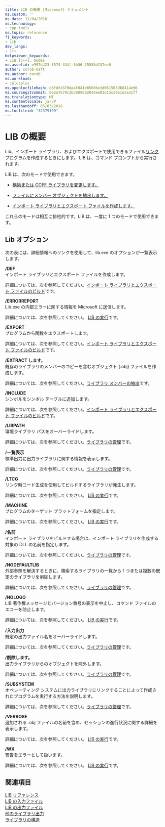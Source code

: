 ```yaml
---
title: LIB の概要 |Microsoft ドキュメント
ms.custom: ''
ms.date: 11/04/2016
ms.technology:
- cpp-tools
ms.topic: reference
f1_keywords:
- Lib
dev_langs:
- C++
helpviewer_keywords:
- LIB [C++], modes
ms.assetid: e997d423-f574-434f-8b56-25585d137ee0
author: corob-msft
ms.author: corob
ms.workload:
- cplusplus
ms.openlocfilehash: d8fd3d370da4f841e85086e3d061508d68414e96
ms.sourcegitcommit: be2a7679c2bd80968204dee03d13ca961eaa31ff
ms.translationtype: MT
ms.contentlocale: ja-JP
ms.lasthandoff: 05/03/2018
ms.locfileid: "32379199"
---
```

# <a name="overview-of-lib"></a>LIB の概要
Lib、インポート ライブラリ、およびエクスポートで使用できるファイル[リンク](../../build/reference/linker-options.md)プログラムを作成するときにします。 LIB は、コマンド プロンプトから実行されます。  
  
 LIB は、次のモードで使用できます。  
  
-   [構築または COFF ライブラリを変更します。](../../build/reference/managing-a-library.md)  
  
-   [ファイルにメンバー オブジェクトを抽出します。](../../build/reference/extracting-a-library-member.md)  
  
-   [インポート ライブラリとエクスポート ファイルを作成します。](../../build/reference/working-with-import-libraries-and-export-files.md)  
  
 これらのモードは相互に排他的です。LIB は、一度に 1 つのモードで使用できます。  
  
## <a name="lib-options"></a>Lib オプション  
 次の表には、詳細情報へのリンクを使用して、lib.exe のオプションが一覧表示します。  
  
 **/DEF**  
 インポート ライブラリとエクスポート ファイルを作成します。  
  
 詳細については、次を参照してください。[インポート ライブラリとエクスポート ファイルのビルド](../../build/reference/building-an-import-library-and-export-file.md)です。  
  
 **/ERRORREPORT**  
 Lib.exe の内部エラーに関する情報を Microsoft に送信します。  
  
 詳細については、次を参照してください。 [LIB の実行](../../build/reference/running-lib.md)です。  
  
 **/EXPORT**  
 プログラムから関数をエクスポートします。  
  
 詳細については、次を参照してください。[インポート ライブラリとエクスポート ファイルのビルド](../../build/reference/building-an-import-library-and-export-file.md)です。  
  
 **/EXTRACT します。**  
 既存のライブラリのメンバーのコピーを含むオブジェクト (.obj) ファイルを作成します。  
  
 詳細については、次を参照してください。[ライブラリ メンバーの抽出](../../build/reference/extracting-a-library-member.md)です。  
  
 **/INCLUDE**  
 シンボルをシンボル テーブルに追加します。  
  
 詳細については、次を参照してください。[インポート ライブラリとエクスポート ファイルのビルド](../../build/reference/building-an-import-library-and-export-file.md)です。  
  
 **/LIBPATH**  
 環境ライブラリ パスをオーバーライドします。  
  
 詳細については、次を参照してください。[ライブラリの管理](../../build/reference/managing-a-library.md)です。  
  
 **/一覧表示**  
 標準出力に出力ライブラリに関する情報を表示します。  
  
 詳細については、次を参照してください。[ライブラリの管理](../../build/reference/managing-a-library.md)です。  
  
 **/LTCG**  
 リンク時コード生成を使用してビルドするライブラリが発生します。  
  
 詳細については、次を参照してください。 [LIB の実行](../../build/reference/running-lib.md)です。  
  
 **/MACHINE**  
 プログラムのターゲット プラットフォームを指定します。  
  
 詳細については、次を参照してください。 [LIB の実行](../../build/reference/running-lib.md)です。  
  
 **/名前**  
 インポート ライブラリをビルドする場合は、インポート ライブラリを作成する対象の DLL の名前を指定します。  
  
 詳細については、次を参照してください。[ライブラリの管理](../../build/reference/managing-a-library.md)です。  
  
 **/NODEFAULTLIB**  
 外部参照を解決するときに、検索するライブラリの一覧から 1 つまたは複数の既定のライブラリを削除します。  
  
 詳細については、次を参照してください。[ライブラリの管理](../../build/reference/managing-a-library.md)です。  
  
 **/NOLOGO**  
 LIB 著作権メッセージとバージョン番号の表示を中止し、コマンド ファイルのエコーを防止します。  
  
 詳細については、次を参照してください。 [LIB の実行](../../build/reference/running-lib.md)です。  
  
 **/入力出力**  
 既定の出力ファイル名をオーバーライドします。  
  
 詳細については、次を参照してください。[ライブラリの管理](../../build/reference/managing-a-library.md)です。  
  
 **/削除します。**  
 出力ライブラリからのオブジェクトを除外します。  
  
 詳細については、次を参照してください。[ライブラリの管理](../../build/reference/managing-a-library.md)です。  
  
 **/SUBSYSTEM**  
 オペレーティング システムに出力ライブラリにリンクすることによって作成されたプログラムを実行する方法を説明します。  
  
 詳細については、次を参照してください。[ライブラリの管理](../../build/reference/managing-a-library.md)です。  
  
 **/VERBOSE**  
 追加される .obj ファイルの名前を含め、セッションの進行状況に関する詳細を表示します。  
  
 詳細については、次を参照してください。 [LIB の実行](../../build/reference/running-lib.md)です。  
  
 **/WX**  
 警告をエラーとして扱います。  
  
 詳細については、次を参照してください。 [LIB の実行](../../build/reference/running-lib.md)です。  
  
## <a name="see-also"></a>関連項目  
 [LIB リファレンス](../../build/reference/lib-reference.md)   
 [LIB の入力ファイル](../../build/reference/lib-input-files.md)   
 [LIB の出力ファイル](../../build/reference/lib-output-files.md)   
 [他のライブラリ出力](../../build/reference/other-lib-output.md)   
 [ライブラリの構造](../../build/reference/structure-of-a-library.md)